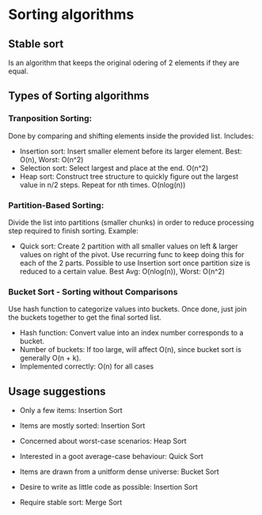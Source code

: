 # Sorting algorithms

## Stable sort

Is an algorithm that keeps the original odering of 2 elements if they are equal.

## Types of Sorting algorithms 

### Tranposition Sorting: 

Done by comparing and shifting elements inside the provided list. Includes:

- Insertion sort: Insert smaller element before its larger element. Best: O(n), Worst: O(n^2)
- Selection sort: Select largest and place at the end. O(n^2)
- Heap sort: Construct tree structure to quickly figure out the largest value in n/2 steps. Repeat for nth times. O(nlog(n))

### Partition-Based Sorting:

Divide the list into partitions (smaller chunks) in order to reduce processing step required to finish sorting. Example:

- Quick sort: Create 2 partition with all smaller values on left & larger values on right of the pivot. Use recurring func to keep doing this for each of the 2 parts. Possible to use Insertion sort once partition size is reduced to a certain value. Best Avg: O(nlog(n)), Worst: O(n^2)

### Bucket Sort - Sorting without Comparisons

Use hash function to categorize values into buckets. Once done, just join the buckets together to get the final sorted list.

- Hash function: Convert value into an index number corresponds to a bucket.
- Number of buckets: If too large, will affect O(n), since bucket sort is generally O(n + k).
- Implemented correctly: O(n) for all cases

## Usage suggestions

- Only a few items: Insertion Sort

- Items are mostly sorted: Insertion Sort

- Concerned about worst-case scenarios: Heap Sort

- Interested in a goot average-case behaviour: Quick Sort 

- Items are drawn from a unitform dense universe: Bucket Sort

- Desire to write as little code as possible: Insertion Sort 

- Require stable sort: Merge Sort

